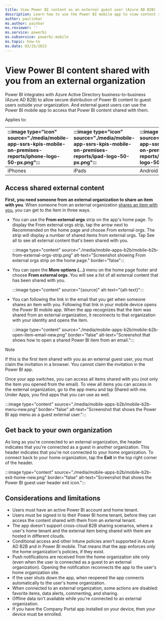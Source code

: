 ```yaml
---
title: View Power BI content as an external guest user (Azure AD B2B)
description: Learn how to use the Power BI mobile app to view content shared with you from an external organization.
author: paulinbar
ms.author: painbar
ms.reviewer: ''
ms.service: powerbi
ms.subservice: powerbi-mobile
ms.topic: how-to
ms.date: 03/25/2023
---
```


# View Power BI content shared with you from an external organization

Power BI integrates with Azure Active Directory business-to-business (Azure AD B2B) to allow secure distribution of Power BI content to guest users outside your organization. And external guest users can use the Power BI mobile app to access that Power BI content shared with them.

Applies to:

| :::image type="icon" source="./media/mobile-app-ssrs-kpis-mobile-on-premises-reports/iphone-logo-50-px.png"::: | :::image type="icon" source="./media/mobile-app-ssrs-kpis-mobile-on-premises-reports/ipad-logo-50-px.png"::: | :::image type="icon" source="./media/mobile-app-ssrs-kpis-mobile-on-premises-reports/android-phone-logo-50-px.png"::: | :::image type="icon" source="./media/mobile-app-ssrs-kpis-mobile-on-premises-reports/android-tablet-logo-50-px.png"::: |
|:--- |:--- |:--- |:--- |
|iPhones |iPads |Android phones |Android tablets |

## Access shared external content

**First, you need someone from an external organization to share an item with you**. When someone from an external organization [shares an item with you](../../collaborate-share/service-share-dashboards.md), you can get to the item in three ways.

* You can use the **From external orgs** strip on the app's home page. To display the From external orgs strip, tap the arrow next to Recommended on the home page and choose From external orgs. The strip will display a number of shared items from external orgs. Tap See all to see all external content that's been shared with you.

    :::image type="content" source="./media/mobile-apps-b2b/mobile-b2b-from-external-orgs-strip.png" alt-text="Screenshot showing From external orgs strip on the home page." border="false":::

* You can open the **More options (...)** menu on the home page footer and choose **From external orgs**. You will see a list of all external content that has been shared with you.

    :::image type="content" source="{source}" alt-text="{alt-text}":::

* You can following the link in the email that you get when someone shares an item with you. Following that link in your mobile device opens the Power BI mobile app. When the app recognizes that the item was shared from an external organization, it reconnects to that organization with your identity and opens the item.

    :::image type="content" source="./media/mobile-apps-b2b/mobile-b2b-open-item-email-new.png" border="false" alt-text="Screenshot that shows how to open a shared Power BI item from an email.":::

> [!NOTE]
> If this is the first item shared with you as an external guest user, you must claim the invitation in a browser. You cannot claim the invitation in the Power BI app.

Once your app switches, you can access all items shared with you (not only the item you opened from the email). To view all items you can access in the external organization, go to the app menu and tap Shared with me. Under Apps, you find apps that you can use as well.

:::image type="content" source="./media/mobile-apps-b2b/mobile-b2b-menu-new.png" border="false" alt-text="Screenshot that shows the Power BI app menu as a guest external user.":::

## Get back to your own organization

As long as you're connected to an external organization, the header indicates that you're connected as a guest in another organization. This header indicates that you're not connected to your home organization. To connect back to your home organization, tap the **Exit** in the top right corner of the header.

:::image type="content" source="./media/mobile-apps-b2b/mobile-b2b-exit-home-new.png" border="false" alt-text="Screenshot that shows the Power BI guest user header exit icon.":::

## Considerations and limitations

- Users must have an active Power BI account and home tenant.
- Users must be signed in to their Power BI home tenant, before they can access the content shared with them from an external tenant.
- The app doesn't support cross-cloud B2B sharing scenarios, where a user's home tenant and the external item being shared with them are hosted in different clouds.
- Conditional access and other Intune policies aren't supported in Azure AD B2B and in Power BI mobile. That means that the app enforces only the home organization's policies, if they exist.
- Push notifications are received from the home organization site only (even when the user is connected as a guest to an external organization). Opening the notification reconnects the app to the user's home organization site.
- If the user shuts down the app, when reopened the app connects automatically to the user's home organization.
- When connected to an external organization, some actions are disabled: favorite items, data alerts, commenting, and sharing.
- Offline data isn't available while you're connected to an external organization.
- If you have the Company Portal app installed on your device, then your device must be enrolled.